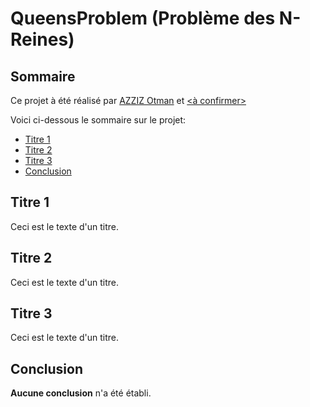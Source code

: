 # QueensProblem (Problème des N-Reines)

## Sommaire

Ce projet à été réalisé par [AZZIZ Otman](https://forge.univ-lyon1.fr/p1709456) et [<à confirmer>](https://forge.univ-lyon1.fr)

Voici ci-dessous le sommaire sur le projet:
- [Titre 1](https://github.com/otmanazziz/queens-problem#Titre-1)
- [Titre 2](https://github.com/otmanazziz/queens-problem#Titre-2)
- [Titre 3](https://github.com/otmanazziz/queens-problem#Titre-3)
- [Conclusion](https://github.com/otmanazziz/queens-problem#Conclusion)

## Titre 1

Ceci est le texte d'un titre.

## Titre 2

Ceci est le texte d'un titre.

## Titre 3

Ceci est le texte d'un titre.

## Conclusion

**Aucune conclusion** n'a été établi.